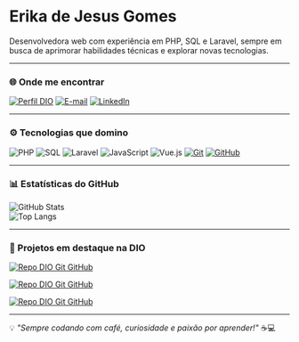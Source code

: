 # Erika de Jesus Gomes

Desenvolvedora web com experiência em PHP, SQL e Laravel, sempre em busca de aprimorar habilidades técnicas e explorar novas tecnologias.

---

### 🌐 Onde me encontrar

[![Perfil DIO](https://img.shields.io/badge/-Meu%20Perfil%20na%20DIO-30A3DC?style=for-the-badge)](https://dio.me/users/erikagomes1407/)
[![E-mail](https://img.shields.io/badge/-Email-000?style=for-the-badge&logo=microsoft-outlook&logoColor=E94D5F)](mailto:erikagomes1407@gmail.com)
[![LinkedIn](https://img.shields.io/badge/-LinkedIn-000?style=for-the-badge&logo=linkedin&logoColor=30A3DC)](https://www.linkedin.com/in/erika-de-jesus-gomes-89a3b31b3)

---

### ⚙️ Tecnologias que domino

![PHP](https://img.shields.io/badge/PHP-000?style=for-the-badge&logo=php&logoColor=30A3DC)
![SQL](https://img.shields.io/badge/SQL-000?style=for-the-badge&logo=postgresql&logoColor=E94D5F)
![Laravel](https://img.shields.io/badge/Laravel-000?style=for-the-badge&logo=laravel&logoColor=30A3DC)
![JavaScript](https://img.shields.io/badge/JavaScript-000?style=for-the-badge&logo=javascript&logoColor=E94D5F)
![Vue.js](https://img.shields.io/badge/Vue.js-000?style=for-the-badge&logo=vue.js&logoColor=30A3DC)
[![Git](https://img.shields.io/badge/Git-000?style=for-the-badge&logo=git&logoColor=E94D5F)](https://git-scm.com/doc)
[![GitHub](https://img.shields.io/badge/GitHub-000?style=for-the-badge&logo=github&logoColor=30A3DC)](https://github.com/ErikaGomess)

---

### 📊 Estatísticas do GitHub

![GitHub Stats](https://github-readme-stats.vercel.app/api?username=ErikaGomess&theme=transparent&bg_color=000&border_color=30A3DC&show_icons=true&icon_color=30A3DC&title_color=E94D5F&text_color=FFF)  
![Top Langs](https://github-readme-stats-git-masterrstaa-rickstaa.vercel.app/api/top-langs/?username=ErikaGomess&layout=compact&bg_color=000&border_color=30A3DC&title_color=E94D5F&text_color=FFF)

---

### 🚀 Projetos em destaque na DIO

[![Repo DIO Git GitHub](https://github-readme-stats.vercel.app/api/pin/?username=ErikaGomess&repo=dio-lab-open-source&bg_color=000&border_color=30A3DC&show_icons=true&icon_color=30A3DC&title_color=E94D5F&text_color=FFF)](https://github.com/ErikaGomess/dio-lab-open-source)

[![Repo DIO Git GitHub](https://github-readme-stats.vercel.app/api/pin/?username=ErikaGomess&repo=trackapi&bg_color=000&border_color=30A3DC&show_icons=true&icon_color=30A3DC&title_color=E94D5F&text_color=FFF)](https://github.com/ErikaGomess/dio-lab-open-source)

[![Repo DIO Git GitHub](https://github-readme-stats.vercel.app/api/pin/?username=ErikaGomess&repo=dashboard-bootstrap&bg_color=000&border_color=30A3DC&show_icons=true&icon_color=30A3DC&title_color=E94D5F&text_color=FFF)](https://github.com/ErikaGomess/dio-lab-open-source)

---

💡 *"Sempre codando com café, curiosidade e paixão por aprender!"* ☕💻
